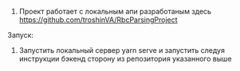 1. Проект работает с локальным апи разработаным здесь https://github.com/troshinVA/RbcParsingProject

Запуск:
1. Запустить локальный сервер  yarn serve и запустить следуя инструкции бэкенд сторону из репозитория указанного выше

